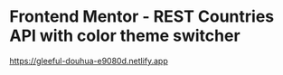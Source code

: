 # Frontend Mentor - REST Countries API with color theme switcher

https://gleeful-douhua-e9080d.netlify.app
